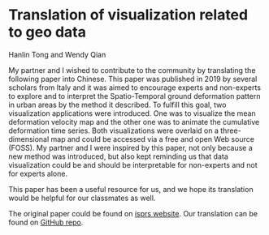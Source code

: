 # Translation of visualization related to geo data

Hanlin Tong and Wendy Qian

My partner and I wished to contribute to the community by translating the following paper into
Chinese. This paper was published in 2019 by several scholars from Italy and it was aimed to
encourage experts and non-experts to explore and to interpret the Spatio-Temporal ground
deformation pattern in urban areas by the method it described. To fulfill this goal, two
visualization applications were introduced. One was to visualize the mean deformation velocity
map and the other one was to animate the cumulative deformation time series. Both
visualizations were overlaid on a three-dimensional map and could be accessed via a free and
open Web source (FOSS). My partner and I were inspired by this paper, not only because a new
method was introduced, but also kept reminding us that data visualization could be and should be
interpretable for non-experts and not for experts alone.

This paper has been a useful resource for us, and we hope its translation would be helpful for our
classmates as well. 

The original paper could be found on [isprs website](https://doi.org/10.5194/isprs-archives-XLII-4-W14-135-2019). Our translation can be found on [GitHub repo](https://github.com/qpjoy1997/STAT5702_CC_Group29).
